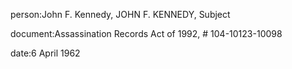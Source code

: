 person:John F. Kennedy, JOHN F. KENNEDY, Subject

document:Assassination Records Act of 1992, # 104-10123-10098

date:6 April 1962

